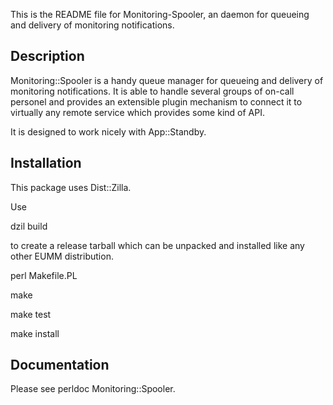 This is the README file for Monitoring-Spooler, an daemon for
queueing and delivery of monitoring notifications.

## Description

Monitoring::Spooler is a handy queue manager for queueing
and delivery of monitoring notifications. It is able to
handle several groups of on-call personel and provides
an extensible plugin mechanism to connect it to virtually any
remote service which provides some kind of API.

It is designed to work nicely with App::Standby.

## Installation

This package uses Dist::Zilla.

Use

dzil build

to create a release tarball which can be
unpacked and installed like any other EUMM
distribution.

perl Makefile.PL

make

make test

make install

## Documentation

Please see perldoc Monitoring::Spooler.
